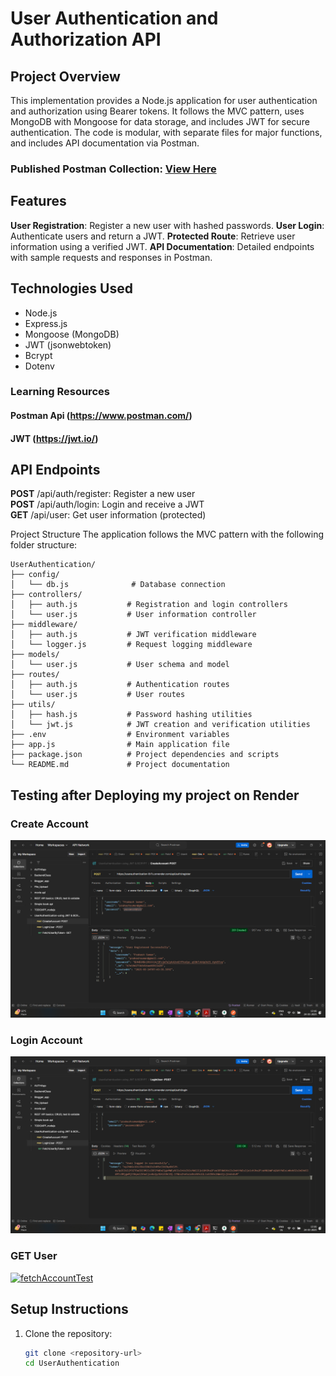 # User Authentication and Authorization API
## Project Overview
This implementation provides a Node.js application for user authentication and authorization using Bearer tokens. It follows the MVC pattern, uses MongoDB with Mongoose for data storage, and includes JWT for secure authentication. The code is modular, with separate files for major functions, and includes API documentation via Postman.

### Published Postman Collection: <a href="https://documenter.getpostman.com/view/21245283/2sAYkGKKHo">View Here</a>

## Features
**User Registration**: Register a new user with hashed passwords.
**User Login**: Authenticate users and return a JWT.
**Protected Route**: Retrieve user information using a verified JWT.
**API Documentation**: Detailed endpoints with sample requests and responses in Postman.

## Technologies Used
- Node.js
- Express.js
- Mongoose (MongoDB)
- JWT (jsonwebtoken)
- Bcrypt
- Dotenv

### Learning Resources
#### Postman Api (https://www.postman.com/)
#### JWT (https://jwt.io/)

## API Endpoints
**POST** /api/auth/register: Register a new user <br>
**POST** /api/auth/login: Login and receive a JWT <br>
**GET** /api/user: Get user information (protected) <br>

Project Structure
The application follows the MVC pattern with the following folder structure:
```
UserAuthentication/
├── config/
│   └── db.js              # Database connection
├── controllers/
│   ├── auth.js           # Registration and login controllers
│   └── user.js           # User information controller
├── middleware/
│   ├── auth.js           # JWT verification middleware
│   └── logger.js         # Request logging middleware
├── models/
│   └── user.js           # User schema and model
├── routes/
│   ├── auth.js           # Authentication routes
│   └── user.js           # User routes
├── utils/
│   ├── hash.js           # Password hashing utilities
│   └── jwt.js            # JWT creation and verification utilities
├── .env                  # Environment variables
├── app.js                # Main application file
├── package.json          # Project dependencies and scripts
└── README.md             # Project documentation
```
## Testing after Deploying my project on Render
### Create Account
![createAccountTest](https://github.com/TechNishant204/UserAuthentication-using-JWT/blob/master/Screenshots/createAccount.png)

### Login Account
![createAccountTest](https://github.com/TechNishant204/UserAuthentication-using-JWT/blob/master/Screenshots/login.png)


### GET User
[<img src="" alt="fetchAccountTest">](https://github.com/TechNishant204/UserAuthentication-using-JWT/blob/master/Screenshots/fetchUserByToken.png)

## Setup Instructions
1. Clone the repository:
   ```bash
   git clone <repository-url>
   cd UserAuthentication
